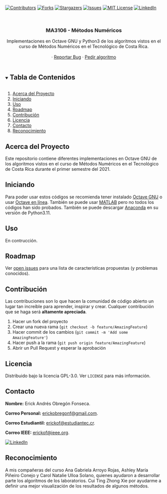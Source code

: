 [![Contributors][contributors-shield]][contributors-url]
[![Forks][forks-shield]][forks-url]
[![Stargazers][stars-shield]][stars-url]
[![Issues][issues-shield]][issues-url]
[![MIT License][license-shield]][license-url]
[![LinkedIn][linkedin-shield]][linkedin-url]



<br />
<p align="center">
  <h3 align="center">
    MA3106 - Métodos Numéricos
  </h3>

  <p align="center">
    Implementaciones en Octave GNU y Python3 de los algoritmos vistos en el curso de Métodos Numéricos en el Tecnológico de Costa Rica.
    <br />
    <br />
    ·
    <a href="https://github.com/ErickOF/MA3106-Numerical-Methods/issues/new?assignees=ErickOF&labels=bug&projects=&template=-programming-language--method-type--method-name---error-.md&title=">Reportar Bug</a>
    ·
    <a href="https://github.com/ErickOF/MA3106-Numerical-Methods/issues/new?assignees=ErickOF&labels=enhancement&projects=&template=-programming-language--method-type--method-name---request-name-.md&title=">Pedir algoritmo</a>
  </p>
</p>



<!-- TABLE OF CONTENTS -->
<details open="open">
  <summary>
    <h2 style="display: inline-block">
      Tabla de Contenidos
    </h2>
  </summary>
  <ol>
    <li>
      <a href="#acerca-del-proyecto">
        Acerca del Proyecto
      </a>
    </li>
    <li>
      <a href="#iniciando">
        Iniciando
      </a>
    </li>
    <li><a href="#uso">Uso</a></li>
    <li><a href="#roadmap">Roadmap</a></li>
    <li><a href="#contribución">Contribución</a></li>
    <li><a href="#licencia">Licencia</a></li>
    <li><a href="#contacto">Contacto</a></li>
    <li>
      <a href="#reconocimiento">
        Reconocimiento
      </a>
    </li>
  </ol>
</details>



<!-- ABOUT THE PROJECT -->
## Acerca del Proyecto

Este repositorio contiene diferentes implementaciones en Octave GNU de los algoritmos vistos en el curso de Métodos Numéricos en el Tecnológico de Costa Rica durante el primer semestre del 2021.


<!-- GETTING STARTED -->
## Iniciando

Para poder usar estos códigos se recomienda tener instalado [Octave GNU](https://www.gnu.org/software/octave/download) o usar [Octave en línea](http://octave-online.net/). También se puede usar [MATLAB](https://www.mathworks.com/downloads/web_downloads/?s_iid=hp_ff_t_downloads) pero no todos los códigos han sido probados.
También se puede descargar [Anaconda](https://www.anaconda.com/download#downloads) en su versión de Python3.11.


<!-- USAGE EXAMPLES -->
## Uso

En contrucción.
<!-- Use this space to show useful examples of how a project can be used. Additional screenshots, code examples and demos work well in this space. You may also link to more resources.

_For more examples, please refer to the [Documentation](https://example.com)_-->



<!-- ROADMAP -->
## Roadmap

Ver [open issues](https://github.com/ErickOF/MA3106-Numerical-Methods/issues) para una lista de características propuestas (y problemas conocidos).



<!-- CONTRIBUTING -->
## Contribución

Las contribuciones son lo que hacen la comunidad de código abierto un lugar tan increíble para aprender, inspirar y crear. Cualquer contribución que se haga será **altamente apreciada**.

1. Hacer un fork del proyecto
2. Crear una nueva rama (`git checkout -b feature/AmazingFeature`)
3. Hacer commit de los cambios (`git commit -m 'Add some AmazingFeature'`)
4. Hacer push a la rama (`git push origin feature/AmazingFeature`)
5. Abrir un Pull Request y esperar la aprobación



<!-- LICENSE -->
## Licencia

Distribuido bajo la licencia GPL-3.0. Ver `LICENSE` para más información.



<!-- CONTACT -->
## Contacto

**Nombre:** Erick Andrés Obregón Fonseca.

**Correo Personal:** erickobregonf@gmail.com.

**Correo Estudiantil:** erickof@estudiantec.cr.

**Correo IEEE:** erickof@ieee.org.

[![LinkedIn][linkedin-shield]][linkedin-url]



<!-- ACKNOWLEDGE -->
## Reconocimiento

A mis compañeras del curso Ana Gabriela Arroyo Rojas, Ashley María Piñeiro Conejo y Carol Natalie Ulloa Solano, quienes ayudaron a desarrollar parte los algoritmos de los laboratorios.
Cui Ting Zhong Xie por ayudarme a definir una mejor visualización de los resultados de algunos métodos.


<!-- MARKDOWN LINKS & IMAGES -->
<!-- https://www.markdownguide.org/basic-syntax/#reference-style-links -->
[contributors-shield]: https://img.shields.io/github/contributors/ErickOF/MA3106-Numerical-Methods.svg
[contributors-url]: https://github.com/ErickOF/MA3106-Numerical-Methods/graphs/contributors
[forks-shield]: https://img.shields.io/github/forks/ErickOF/MA3106-Numerical-Methods.svg?style=for-the-badge
[forks-url]: https://github.com/ErickOF/MA3106-Numerical-Methods/network/members
[stars-shield]: https://img.shields.io/github/stars/ErickOF/MA3106-Numerical-Methods.svg?style=for-the-badge
[stars-url]: https://github.com/ErickOF/MA3106-Numerical-Methods/stargazers
[issues-shield]: https://img.shields.io/github/issues/ErickOF/MA3106-Numerical-Methods.svg?style=for-the-badge
[issues-url]: https://github.com/ErickOF/MA3106-Numerical-Methods/issues
[license-shield]: https://img.shields.io/github/license/ErickOF/MA3106-Numerical-Methods.svg?style=for-the-badge
[license-url]: https://github.com/ErickOF/MA3106-Numerical-Methods/blob/master/LICENSE.txt
[linkedin-shield]: https://img.shields.io/badge/-LinkedIn-black.svg?style=for-the-badge&logo=linkedin&colorB=555
[linkedin-url]: https://linkedin.com/in/ErickOF
